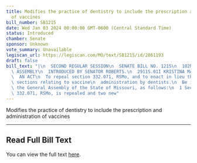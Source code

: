 ```yaml
---
title: Modifies the practice of dentistry to include the prescription and administration
  of vaccines
bill_number: SB1215
date: Wed Jan 03 2024 00:00:00 GMT-0600 (Central Standard Time)
status: Introduced
chamber: Senate
sponsor: Unknown
vote_summary: Unavailable
legiscan_url: https://legiscan.com/MO/text/SB1215/id/2861193
draft: false
bill_text: "|\n  SECOND REGULAR SESSION\n  SENATE BILL NO. 1215\n  102ND GENERA L\
  \ ASSEMBLY\n  INTRODUCED BY SENATOR ROBERTS.\n  2911S.01I KRISTINA MARTIN, Secretary\n\
  \  AN ACT\n  To repeal section 332.071, RSMo, and to enact in lieu thereof two new\
  \ sections relating to vaccine\n  administration by dentists.\n  Be it enacted by\
  \ the General Assembly of the State of Missouri, as follows:\n  1 Section A. Section\
  \ 332.071, RSMo, is repealed and two new"
---
```

Modifies the practice of dentistry to include the prescription and administration of vaccines

---

## Read Full Bill Text

You can view the full text [here](https://legiscan.com/MO/text/SB1215/id/2861193).
